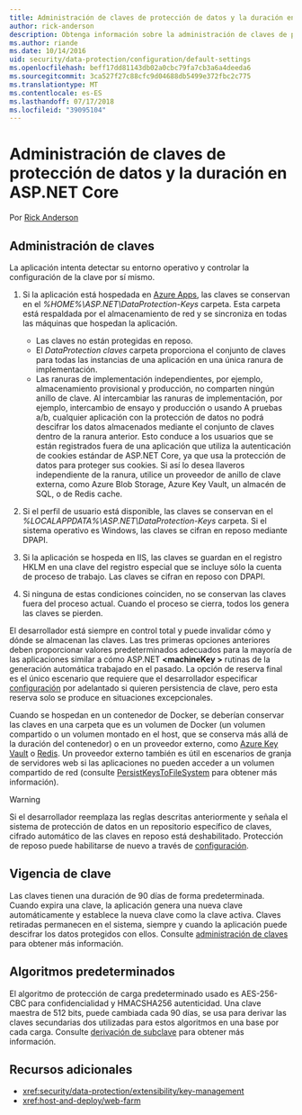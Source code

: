 ```yaml
---
title: Administración de claves de protección de datos y la duración en ASP.NET Core
author: rick-anderson
description: Obtenga información sobre la administración de claves de protección de datos y la duración en ASP.NET Core.
ms.author: riande
ms.date: 10/14/2016
uid: security/data-protection/configuration/default-settings
ms.openlocfilehash: beff17dd81143db02a0cbc79fa7cb3a6a4deeda6
ms.sourcegitcommit: 3ca527f27c88cfc9d04688db5499e372fbc2c775
ms.translationtype: MT
ms.contentlocale: es-ES
ms.lasthandoff: 07/17/2018
ms.locfileid: "39095104"
---
```

# <a name="data-protection-key-management-and-lifetime-in-aspnet-core"></a>Administración de claves de protección de datos y la duración en ASP.NET Core

Por [Rick Anderson](https://twitter.com/RickAndMSFT)

## <a name="key-management"></a>Administración de claves

La aplicación intenta detectar su entorno operativo y controlar la configuración de la clave por sí mismo.

1. Si la aplicación está hospedada en [Azure Apps](https://azure.microsoft.com/services/app-service/), las claves se conservan en el *%HOME%\ASP.NET\DataProtection-Keys* carpeta. Esta carpeta está respaldada por el almacenamiento de red y se sincroniza en todas las máquinas que hospedan la aplicación.
   * Las claves no están protegidas en reposo.
   * El *DataProtection claves* carpeta proporciona el conjunto de claves para todas las instancias de una aplicación en una única ranura de implementación.
   * Las ranuras de implementación independientes, por ejemplo, almacenamiento provisional y producción, no comparten ningún anillo de clave. Al intercambiar las ranuras de implementación, por ejemplo, intercambio de ensayo y producción o usando A pruebas a/b, cualquier aplicación con la protección de datos no podrá descifrar los datos almacenados mediante el conjunto de claves dentro de la ranura anterior. Esto conduce a los usuarios que se están registrados fuera de una aplicación que utiliza la autenticación de cookies estándar de ASP.NET Core, ya que usa la protección de datos para proteger sus cookies. Si así lo desea llaveros independiente de la ranura, utilice un proveedor de anillo de clave externa, como Azure Blob Storage, Azure Key Vault, un almacén de SQL, o de Redis cache.

1. Si el perfil de usuario está disponible, las claves se conservan en el *%LOCALAPPDATA%\ASP.NET\DataProtection-Keys* carpeta. Si el sistema operativo es Windows, las claves se cifran en reposo mediante DPAPI.

1. Si la aplicación se hospeda en IIS, las claves se guardan en el registro HKLM en una clave del registro especial que se incluye sólo la cuenta de proceso de trabajo. Las claves se cifran en reposo con DPAPI.

1. Si ninguna de estas condiciones coinciden, no se conservan las claves fuera del proceso actual. Cuando el proceso se cierra, todos los genera las claves se pierden.

El desarrollador está siempre en control total y puede invalidar cómo y dónde se almacenan las claves. Las tres primeras opciones anteriores deben proporcionar valores predeterminados adecuados para la mayoría de las aplicaciones similar a cómo ASP.NET  **\<machineKey >** rutinas de la generación automática trabajado en el pasado. La opción de reserva final es el único escenario que requiere que el desarrollador especificar [configuración](xref:security/data-protection/configuration/overview) por adelantado si quieren persistencia de clave, pero esta reserva solo se produce en situaciones excepcionales.

Cuando se hospedan en un contenedor de Docker, se deberían conservar las claves en una carpeta que es un volumen de Docker (un volumen compartido o un volumen montado en el host, que se conserva más allá de la duración del contenedor) o en un proveedor externo, como [Azure Key Vault](https://azure.microsoft.com/services/key-vault/) o [Redis](https://redis.io/). Un proveedor externo también es útil en escenarios de granja de servidores web si las aplicaciones no pueden acceder a un volumen compartido de red (consulte [PersistKeysToFileSystem](xref:security/data-protection/configuration/overview#persistkeystofilesystem) para obtener más información).

> [!WARNING]
> Si el desarrollador reemplaza las reglas descritas anteriormente y señala el sistema de protección de datos en un repositorio específico de claves, cifrado automático de las claves en reposo está deshabilitado. Protección de reposo puede habilitarse de nuevo a través de [configuración](xref:security/data-protection/configuration/overview).

## <a name="key-lifetime"></a>Vigencia de clave

Las claves tienen una duración de 90 días de forma predeterminada. Cuando expira una clave, la aplicación genera una nueva clave automáticamente y establece la nueva clave como la clave activa. Claves retiradas permanecen en el sistema, siempre y cuando la aplicación puede descifrar los datos protegidos con ellos. Consulte [administración de claves](xref:security/data-protection/implementation/key-management#key-expiration-and-rolling) para obtener más información.

## <a name="default-algorithms"></a>Algoritmos predeterminados

El algoritmo de protección de carga predeterminado usado es AES-256-CBC para confidencialidad y HMACSHA256 autenticidad. Una clave maestra de 512 bits, puede cambiada cada 90 días, se usa para derivar las claves secundarias dos utilizadas para estos algoritmos en una base por cada carga. Consulte [derivación de subclave](xref:security/data-protection/implementation/subkeyderivation#additional-authenticated-data-and-subkey-derivation) para obtener más información.

## <a name="additional-resources"></a>Recursos adicionales

* <xref:security/data-protection/extensibility/key-management>
* <xref:host-and-deploy/web-farm>
